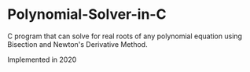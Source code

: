 # Polynomial-Solver-in-C
C program that can solve for real roots of any polynomial equation using Bisection and Newton's Derivative Method.

Implemented in 2020
